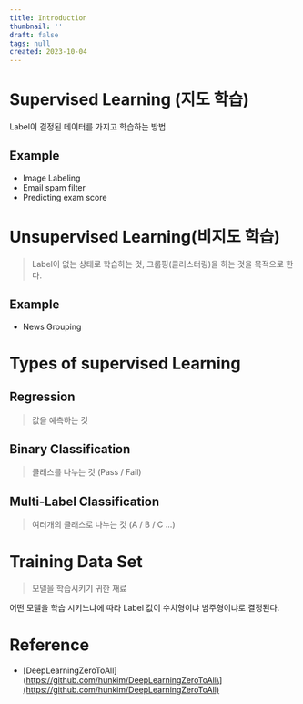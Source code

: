 ```yaml
---
title: Introduction
thumbnail: ''
draft: false
tags: null
created: 2023-10-04
---
```


# **Supervised Learning (지도 학습)**

Label이 결정된 데이터를 가지고 학습하는 방법

## **Example**

* Image Labeling
* Email spam filter
* Predicting exam score

# **Unsupervised Learning(비지도 학습)**

 > 
 > Label이 없는 상태로 학습하는 것, 그룹핑(클러스터링)을 하는 것을 목적으로 한다.

## **Example**

* News Grouping

# **Types of supervised Learning**

## **Regression**

 > 
 > 값을 예측하는 것

## **Binary Classification**

 > 
 > 클래스를 나누는 것 (Pass / Fail)

## **Multi-Label Classification**

 > 
 > 여러개의 클래스로 나누는 것 (A / B / C ...)

# **Training Data Set**

 > 
 > 모델을 학습시키기 귀한 재료

어떤 모델을 학습 시키느냐에 따라 Label 값이 수치형이냐 범주형이냐로 결정된다.

# Reference

* \[DeepLearningZeroToAll\](https://github.com/hunkim/DeepLearningZeroToAll\](https://github.com/hunkim/DeepLearningZeroToAll)
